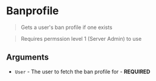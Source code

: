 # Banprofile
> Gets a user's ban profile if one exists

> Requires permssion level 1 (Server Admin) to use

## Arguments
- `User` - The user to fetch the ban profile for - **REQUIRED**
